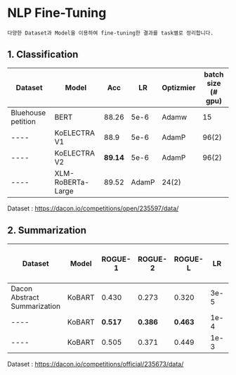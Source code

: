 # NLP Fine-Tuning

    다양한 Dataset과 Model을 이용하여 fine-tuning한 결과를 task별로 정리합니다.

## 1. Classification

|Dataset | Model | Acc | LR | Optizmier | batch size (# gpu)|
|---|---|---|---|---|---|
|Bluehouse petition | BERT | 88.26 | 5e-6 | Adamw | 15|
|---- | KoELECTRA V1 | 88.9 | 5e-6 | AdamP | 96(2)|
|---- | KoELECTRA V2 | **89.14** | 5e-6 | AdamP | 96(2)|
|---- | XLM-RoBERTa-Large | 89.52 | AdamP | 24(2)|

Dataset : https://dacon.io/competitions/open/235597/data/


## 2. Summarization

|Dataset | Model | ROGUE-1 | ROGUE-2 | ROGUE-L | LR | Optizmier | batch size (# gpu) | Max_seq_Len|
|---|---|---|---|---|---|---|---|---|
|Dacon Abstract Summarization | KoBART | 0.430 | 0.273 | 0.320 | 3e-5 | Adafactor | 4(2) | 512
|---- | KoBART | **0.517** | **0.386** | **0.463** | 1e-4 | Adafactor | 4(2) | 512|
|---- | KoBART | 0.505 | 0.371 | 0.449 | 1e-3 | Adafactor | 4(2) | 512|

Dataset : https://dacon.io/competitions/official/235673/data/
